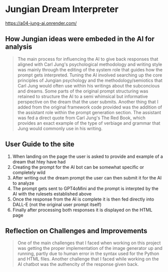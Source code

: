 # Jungian Dream Interpreter
https://a04-jung-ai.onrender.com/

## How Jungian ideas were embeded in the AI for analysis
> The main process for influencing the AI to give back responses that aligned with Carl Jung's psychological methodology and writing style was mainly through the editing of the system role that guides how the prompt gets interpreted. Tuning the AI involved searching up the core principles of Jungian psychology and the methodology/semiotics that Carl Jung would often use within his writings about the subconcious and dreams. Some parts of the original prompt structuring was retained to structure the AI to a semi whimsical but informative perspective on the dream that the user submits. Another thing that I added from the original framework code provided was the addition of the assistant role within the prompt generation section. The assistant was fed a direct quote from Carl Jung's The Red Book, which provides an exact example of the type of verbiage and grammar that Jung would commonly use in his writing.

## User Guide to the site
1. When landing on the page the user is asked to provide and example of a dream that htey have had
2. Creating the prompt for the AI bot can be somewhat specific or completely wild
3. After writing out the dream prompt the user can then submit it for the AI to analyze
4. The prompt gets sent to GPT4oMini and the prompt is interpted by the AI with the rulesets established above
5. Once the response from the AI is complete it is then fed directly into DALL-E (not the original user prompt itself)
6. Finally after processing both responses it is displayed on the HTML page

## Reflection on Challenges and Improvements
> One of the main challenges that I faced when working on this project was getting the proper implementation of the image generator up and running, partly due to human error in the syntax used for the Python and HTML files. Another challenge that I faced while working on the AI chatbot was the authencity of the response given back.
